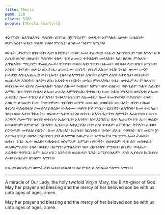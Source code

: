 ```yaml
---
title: Thecla
pemm: 210
clavis: 5208
people: [Thecla (martyr)]
---
```

ተአምሪሃ፡ ለእግዝእትነ፡ ቅድስት፡ ድንግል፡ በ፪ማርያም፡ ወላዲተ፡ አምላክ፨ ጸሎታ፡ ወበረከታ፡ ወምሕረተ፡ ፍቁር፡ ወልዳ፡ የሀሉ፡ ምስሌነ፡ ለዓለመ፡ ዓለም፡ አሜን፨

ወኮነት፡ ታኣምረ፡ ዘገብረት፡ ላቲ፡ ለቅድስት፡ ቴክላ፡ አመ፡ ተሐውር፡ ብሔረ፡ እስክንድርያ፡ ኀበ፡ እኁሃ፡ አባ፡ ኤሲ፨ ወሶበ፡ በጽሐት፡ ቅድስት፡ ቴክላ፡ ኀበ፡ ሐመር፡ ተቀበልዋ፡ መላእክት፡ እለ፡ ሀለዉ፡ ምስሌሃ፡ እግዝእትነ፡ ማርያም፡ ተመሲሎሙ፡ ኖትያተ፡ ወጾሩ፡ ላቲ፡ ንዋያ፡ በሐመር፡ ወነጸፉ፡ ላቲ፡ በገቦ፡ እማንቱ፡ አንስት፡ ቡሩካት፡ ወሖሩ፡ ወፈትሑ፡ ሐመሮሙ፡ ወነገዱ፡ ሶቤሃ፡ እስመ፡ ነፋስ፡ ገብረ፡ ሎሙ፡ ሠናየ፡ በፈቃደ፡ እግዚአብሔር፡ ወትቤሎን፡ ቴክላ፡ ለእማንቱ፡ አንስት፡ ሰላም፡ ለክን፡ ኦቅድስት፡ ወቡሩካት፡ ወይቤላሃ፡ አንስት፨ ሰላም፡ ለኪ፡ ኦእኅትነ፡ ቡርክት፡ ሠናይ፡ ምጽአትኪ፡ ኀቤነ፡ ወተፈሥሓ፡ ምስሌሃ፨ ወትቤሎሙ፡ ቴክላ፡ ለመላእክት፡ ንስኡ፡ ለክሙ፡ ኅብስተ፡ እምዘ፡ ብነ፡ ብልዑ፨ ወይቤልዋ፡ ንሕነ፡ አልብነ፡ ልማደ፡ ኀበ፡ ንዋየ፡ ሰብእ፡ ለእመ፡ ጠፍአ፡ እምንዋይኪ፡ ትትሀዘቢ፡ ከመ፡ ንሕነ፡ ነሣእነ፨ ወባሕቱ፡ ለእመ፡ ፈቀድኪ፡ ከመ፡ ተኀቢ፡ ለነ፡ እንተ፡ ንብላዕ፡ አዝዝያ፡ ለአመትኪ፡ ከመ፡ ትመጥወነ፨ ወቅድስት፡ ቴክላ፡ አዘዘታ፡ ለዓመታ፡ ከመ፡ ትመጥዎሙ፡ ኅብስት፡ ወዓሣ፡ ወመዐረ፡ ወወይነ፨ ወገብረት፡ ዘንተ፡ በከመ፡ ትቤላ፡ ወለቴክላሰ፡ ይመሰላ፡ ይበልዑ፡ ውእቶሙ፡ ወሶበ፡ ኮነ፡ ምሴተ፡ ርእየቶን፡ ለአንስት፡ ከመ፡ ተወለጠ፡ ገጾን፡ ወውእቶን፡ ትኩዛት፨ ወአውሥአቶን፡ ቴክላ፡ ወትቤ፡ ኦእግዝእታትየ፡ ለምንት፡ እሬእየክን፡ ከመዝ፡ አንትን፡ ሕሙማነ፡ ልብ፨ ወትቤላ፡ ኤልሳቤጥ፡ ኦእኅትየ፡ አነ፡ እነግረኪ፡ ቤዛ፡ ኢሐዝን፡ ኮነ፡ ሊተ፡ ወልድ፡ ዘወልድክዎ፡ እምድኅረ፡ ርስኣንየ፡ ኢኀደጉኒ፡ እትፌሣሕ፡ ቦቱ፡ አላ፡ ቀተልዎ፡ እምድኅረ፡ ቅትለት፡ አቡሁ፡ በጕንዱይ፡ መዋዕል፡ በእንተ፡ ስመ፡ እግዚእነ፡ ኢየሱስ፡ ክርስቶስ፨ ወናሁ፡ ይእዜ፡ ተፀዋዕነ፡ ኀበ፡ መርዓ፡ ፩፡ እምአብያጺነ፡ ዘሀገረ፡ ኧስከንድርያ፨ ወእምዝ፡ አውሥአት፡ እግዝእትነ፡ ማርያም፡ እመ፡ ሕይወት፡ ወትቤ፡ ነበረ፡ ሊተ፡ ወልድ፡ ባሕቲቱ፨ ወነሥእዎ፡ እምኔየ፡ በቅንዓት፡ ወሰቀልዎ፡ ዲበ፡ ዕፀ፡ መስቀል፨ ወአውሥአቶን፡ ቴክላ፡ ወትቤ፡ በአማን፡ እግዝእትየ፡ ናሁ፡ ረከበተክን፡ ምንዳቤ፡ ዐቢይ፨ ወባሕቱ፡ እፈቅድ፡ ትንግርኒ፡ እም፡ አይ፡ ሀገር፡ አንትን፨ ወይቤላሃ፡ ንሕነ፡ እሚየሩሳሌም፡ ሀገረ፡ ኢየሱስ፡ ክርስቶስ፡ ሎቱ፡ ስብሐት፡ ለዓለም፡ አሜን፨

ጸሎታ፡ ወበረከታ፡ ወምሕረተ፡ ፍቁር፡ ወልዳ፡ የሀሉ፡ ምስሌነ፡ ለዓለመ፡ ዓለም፡ አሜን፨

---

A miracle of Our Lady, the holy twofold Virgin Mary, the Birth-giver of God. May her prayer and blessing and the mercy of her beloved son be with us unto ages of ages, amen.



May her prayer and blessing and the mercy of her beloved son be with us unto ages of ages, amen.